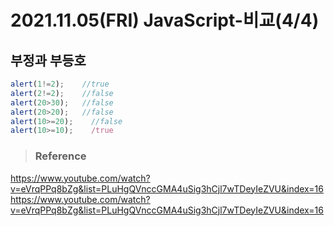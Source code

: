 # 2021.11.05(FRI) JavaScript-비교(4/4)
## 부정과 부등호

```javascript
alert(1!=2);    //true
alert(2!=2);    //false
alert(20>30);   //false
alert(20>20);   //false
alert(10>=20);    //false
alert(10>=10);    /true
```


>### Reference

<https://www.youtube.com/watch?v=eVrqPPq8bZg&list=PLuHgQVnccGMA4uSig3hCjl7wTDeyIeZVU&index=16>
<https://www.youtube.com/watch?v=eVrqPPq8bZg&list=PLuHgQVnccGMA4uSig3hCjl7wTDeyIeZVU&index=16>
